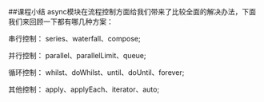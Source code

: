 ##课程小结
async模块在流程控制方面给我们带来了比较全面的解决办法，下面我们来回顾一下都有哪几种方案：

串行控制：
series、waterfall、compose;

并行控制：
parallel、parallelLimit、queue;

循环控制：
whilst、doWhilst、until、doUntil、forever;

其他控制：
apply、applyEach、iterator、auto;